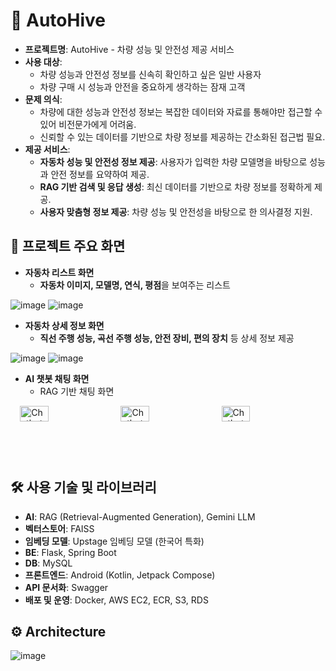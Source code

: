 # 🚗 AutoHive

- **프로젝트명**: AutoHive - 차량 성능 및 안전성 제공 서비스
- **사용 대상**:
    - 차량 성능과 안전성 정보를 신속히 확인하고 싶은 일반 사용자
    - 차량 구매 시 성능과 안전을 중요하게 생각하는 잠재 고객
- **문제 의식**:
    - 차량에 대한 성능과 안전성 정보는 복잡한 데이터와 자료를 통해야만 접근할 수 있어 비전문가에게 어려움.
    - 신뢰할 수 있는 데이터를 기반으로 차량 정보를 제공하는 간소화된 접근법 필요.
- **제공 서비스**:
    - **자동차 성능 및 안전성 정보 제공**: 사용자가 입력한 차량 모델명을 바탕으로 성능과 안전 정보를 요약하여 제공.
    - **RAG 기반 검색 및 응답 생성**: 최신 데이터를 기반으로 차량 정보를 정확하게 제공.
    - **사용자 맞춤형 정보 제공**: 차량 성능 및 안전성을 바탕으로 한 의사결정 지원.

## 👀 프로젝트 주요 화면

- **자동차 리스트 화면**
    - **자동차 이미지, 모델명, 연식, 평점**을 보여주는 리스트
  
![image](https://github.com/user-attachments/assets/22b5b1f4-0feb-40da-98b9-28c296f33dc4) ![image](https://github.com/user-attachments/assets/03e06600-9fc4-4012-bbad-2987da8d3f4c)

- **자동차 상세 정보 화면**
    - **직선 주행 성능, 곡선 주행 성능, 안전 장비, 편의 장치** 등 상세 정보 제공

![image](https://github.com/user-attachments/assets/3a830ff6-aadf-4781-befa-ce5184702865) ![image](https://github.com/user-attachments/assets/40f67d22-5481-4e68-8c4f-f3bfdd46a691)

- **AI 챗봇 채팅 화면**
    - RAG 기반 채팅 화면

<div style="display: flex; gap: 10px; justify-content: center;">
    <img src="https://github.com/user-attachments/assets/1921a48a-8b3f-4dcc-aaa2-ed35c21173ea" alt="Chatbot Screen 1" style="width: 30%; aspect-ratio: 16/9; object-fit: cover;">
    <img src="https://github.com/user-attachments/assets/daf06d74-0326-4c5e-abb3-f97670c01e08" alt="Chatbot Screen 2" style="width: 30%; aspect-ratio: 16/9; object-fit: cover;">
    <img src="https://github.com/user-attachments/assets/4c11a692-44c0-43ab-8bf3-8af4479ef7fe" alt="Chatbot Screen 3" style="width: 30%; aspect-ratio: 16/9; object-fit: cover;">

</div>


## 🛠 사용 기술 및 라이브러리
- **AI**: RAG (Retrieval-Augmented Generation), Gemini LLM
- **벡터스토어**: FAISS
- **임베딩 모델**: Upstage 임베딩 모델 (한국어 특화)
- **BE**: Flask, Spring Boot
- **DB**: MySQL
- **프론트엔드**: Android (Kotlin, Jetpack Compose)
- **API 문서화**: Swagger
- **배포 및 운영**: Docker, AWS EC2, ECR, S3, RDS

## ⚙️ Architecture
![image](https://github.com/user-attachments/assets/819f6f87-6b4f-41a8-86ec-17932408ac71)
